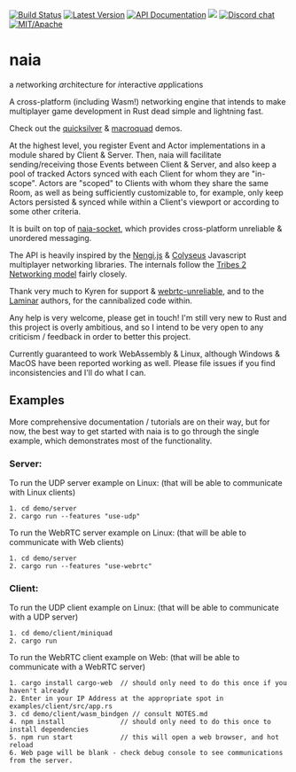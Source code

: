 [![Build Status](https://img.shields.io/circleci/project/github/naia-rs/naia.svg)](https://circleci.com/gh/naia-rs/naia)
[![Latest Version](https://img.shields.io/crates/v/naia-server.svg)](https://crates.io/crates/naia-server)
[![API Documentation](https://docs.rs/naia-server/badge.svg)](https://docs.rs/naia-server)
![](https://tokei.rs/b1/github/naia-rs/naia)
[![Discord chat](https://img.shields.io/discord/764975354913619988.svg?label=discord%20chat)](https://discord.gg/fD6QCtX)
[![MIT/Apache][s3]][l3]

[s3]: https://img.shields.io/badge/license-MIT%2FApache-blue.svg
[l3]: docs/LICENSE-MIT

# naia
a *n*etworking *a*rchitecture for *i*nteractive *a*pplications

A cross-platform (including Wasm!) networking engine that intends to make multiplayer game development in Rust dead simple and lightning fast.

Check out the [quicksilver](https://github.com/naia-rs/naia-quicksilver-example) & [macroquad](https://github.com/naia-rs/naia-macroquad-example) demos.

At the highest level, you register Event and Actor implementations in a module shared by Client & Server. Then, naia will facilitate sending/receiving those Events between Client & Server, and also keep a pool of tracked Actors synced with each Client for whom they are "in-scope". Actors are "scoped" to Clients with whom they share the same Room, as well as being sufficiently customizable to, for example, only keep Actors persisted & synced while within a Client's viewport or according to some other criteria.

It is built on top of [naia-socket](https://github.com/naia-rs/naia-socket), which provides cross-platform unreliable & unordered messaging.

The API is heavily inspired by the [Nengi.js](https://github.com/timetocode/nengi) & [Colyseus](https://github.com/colyseus/colyseus) Javascript multiplayer networking libraries. The internals follow the [Tribes 2 Networking model](https://www.gamedevs.org/uploads/tribes-networking-model.pdf) fairly closely.

Thank very much to Kyren for support & [webrtc-unreliable](https://github.com/kyren/webrtc-unreliable), and to the [Laminar](https://github.com/amethyst/laminar) authors, for the cannibalized code within.

Any help is very welcome, please get in touch! I'm still very new to Rust and this project is overly ambitious, and so I intend to be very open to any criticism / feedback in order to better this project.

Currently guaranteed to work WebAssembly & Linux, although Windows & MacOS have been reported working as well. Please file issues if you find inconsistencies and I'll do what I can.

## Examples

More comprehensive documentation / tutorials are on their way, but for now, the best way to get started with naia is to go through the single example, which demonstrates most of the functionality.

### Server:

To run the UDP server example on Linux: (that will be able to communicate with Linux clients)

    1. cd demo/server
    2. cargo run --features "use-udp"

To run the WebRTC server example on Linux: (that will be able to communicate with Web clients)

    1. cd demo/server
    2. cargo run --features "use-webrtc"

### Client:

To run the UDP client example on Linux: (that will be able to communicate with a UDP server)

    1. cd demo/client/miniquad
    2. cargo run

To run the WebRTC client example on Web: (that will be able to communicate with a WebRTC server)

    1. cargo install cargo-web  // should only need to do this once if you haven't already
    2. Enter in your IP Address at the appropriate spot in examples/client/src/app.rs
    3. cd demo/client/wasm_bindgen // consult NOTES.md
    4. npm install              // should only need to do this once to install dependencies
    5. npm run start            // this will open a web browser, and hot reload
    6. Web page will be blank - check debug console to see communications from the server.
